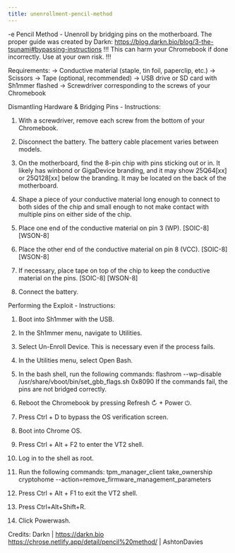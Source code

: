 ```yaml
---
title: unenrollment-pencil-method
---
```


-e 
Pencil Method - Unenroll by bridging pins on the motherboard.
The proper guide was created by Darkn: https://blog.darkn.bio/blog/3-the-tsunami#bypassing-instructions
!!! This can harm your Chromebook if done incorrectly. Use at your own risk. !!!

Requirements:
-> Conductive material (staple, tin foil, paperclip, etc.)
-> Scissors
-> Tape (optional, recommended)
-> USB drive or SD card with Sh1mmer flashed
-> Screwdriver corresponding to the screws of your Chromebook

Dismantling Hardware & Bridging Pins - Instructions:
1. With a screwdriver, remove each screw from the bottom of your Chromebook.

2. Disconnect the battery. The battery cable placement varies between models.

3. On the motherboard, find the 8-pin chip with pins sticking out or in. It likely has winbond or GigaDevice branding, and it may show 25Q64[xx] or 25Q128[xx] below the branding. 
It may be located on the back of the motherboard.

4. Shape a piece of your conductive material long enough to connect to both sides of the chip and small enough to not make contact with multiple pins on either side of the chip.

5. Place one end of the conductive material on pin 3 (WP). [SOIC-8] [WSON-8]

6. Place the other end of the conductive material on pin 8 (VCC). [SOIC-8] [WSON-8]

7. If necessary, place tape on top of the chip to keep the conductive material on the pins. [SOIC-8] [WSON-8]

8. Connect the battery.

Performing the Exploit - Instructions:
1. Boot into Sh1mmer with the USB.

2. In the Sh1mmer menu, navigate to Utilities.

3. Select Un-Enroll Device. This is necessary even if the process fails.

4. In the Utilities menu, select Open Bash.

5. In the bash shell, run the following commands:
flashrom --wp-disable
/usr/share/vboot/bin/set_gbb_flags.sh 0x8090
If the commands fail, the pins are not bridged correctly.

6. Reboot the Chromebook by pressing Refresh ↻ + Power ⏻.

7. Press Ctrl + D to bypass the OS verification screen.

8. Boot into Chrome OS.

9. Press Ctrl + Alt + F2 to enter the VT2 shell.

10. Log in to the shell as root.

11. Run the following commands:
tpm_manager_client take_ownership
cryptohome --action=remove_firmware_management_parameters

12. Press Ctrl + Alt + F1 to exit the VT2 shell.

13. Press Ctrl+Alt+Shift+R.

14. Click Powerwash.

Credits:
Darkn | https://darkn.bio
https://chrose.netlify.app/detail/pencil%20method/ | AshtonDavies
